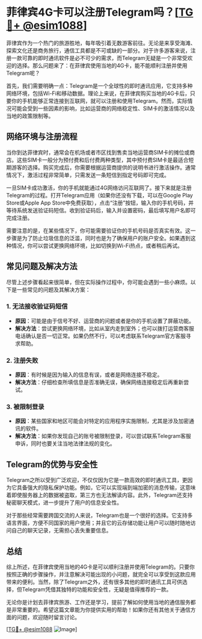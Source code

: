 # 菲律宾4G卡可以注册Telegram吗？[[TG💪+ @esim1088](https://t.me/s/esim1088)]

菲律宾作为一个热门的旅游胜地，每年吸引着无数游客前往。无论是来享受海滩、探索文化还是商务旅行，通信工具都是不可或缺的一部分。对于许多游客来说，注册一款可靠的即时通讯软件是必不可少的需求，而Telegram无疑是一个非常受欢迎的选择。那么问题来了：在菲律宾使用当地的4G卡，能不能顺利注册并使用Telegram呢？

首先，我们需要明确一点：Telegram是一个全球性的即时通讯应用，它支持多种网络环境，包括Wi-Fi和移动数据。理论上来说，在菲律宾购买当地的4G卡后，只要你的手机能够正常连接到互联网，就可以注册和使用Telegram。然而，实际情况可能会受到一些因素的影响，比如运营商的网络稳定性、SIM卡的激活情况以及当地的政策限制等。

## 网络环境与注册流程

当你到达菲律宾时，通常会在机场或者市区找到售卖当地运营商SIM卡的摊位或商店。这些SIM卡一般分为预付费和后付费两种类型，其中预付费SIM卡是最适合短期游客的选择。购买完成后，你需要根据运营商提供的说明书进行激活操作。通常情况下，激活过程非常简单，只需发送一条短信到指定号码即可完成。

一旦SIM卡成功激活，你的手机就能通过4G网络访问互联网了。接下来就是注册Telegram的过程。打开Telegram应用（如果你还没有下载，可以在Google Play Store或Apple App Store中免费获取），点击“注册”按钮，输入你的手机号码，并等待系统发送验证码短信。收到验证码后，输入并设置密码，最后填写用户名即可完成注册。

需要注意的是，在某些情况下，你可能需要验证你的手机号码是否真实有效。这一步骤是为了防止垃圾信息的泛滥，同时也是为了确保用户的账户安全。如果遇到这种情况，你可以尝试更换网络环境，比如切换到Wi-Fi热点，或者稍后再试。

## 常见问题及解决方法

尽管上述步骤看起来很简单，但在实际操作过程中，你可能会遇到一些小麻烦。以下是一些常见的问题及其解决方案：

### 1. **无法接收验证码短信**
   - **原因**：可能是由于信号不好、运营商的问题或者是你的手机设置了屏蔽功能。
   - **解决方法**：尝试更换网络环境，比如从室内走到室外；也可以拨打运营商客服电话确认是否一切正常。如果仍然不行，可以考虑联系Telegram官方客服寻求帮助。

### 2. **注册失败**
   - **原因**：有时候是因为输入的信息有误，或者是网络连接不稳定。
   - **解决方法**：仔细检查所填信息是否准确无误，确保网络连接稳定后再重新尝试。

### 3. **被限制登录**
   - **原因**：某些国家和地区可能会对特定的应用程序实施限制，尤其是涉及加密通讯的软件。
   - **解决方法**：如果你发现自己的账号被限制登录，可以尝试联系Telegram客服申诉，同时也要关注当地法律法规的变化。

## Telegram的优势与安全性

Telegram之所以受到广泛欢迎，不仅仅因为它是一款高效的即时通讯工具，更因为它具备强大的隐私保护功能。例如，它可以实现端到端加密的消息传输，这意味着即使服务器上的数据被盗取，第三方也无法解读内容。此外，Telegram还支持秘密聊天模式，进一步提升了用户的信息安全性。

对于那些经常需要跨国交流的人来说，Telegram也是一个很好的选择。它支持多语言界面，方便不同国家的用户使用；并且它的云存储功能让用户可以随时随地访问自己的聊天记录，无需担心丢失重要信息。

## 总结

综上所述，在菲律宾使用当地的4G卡是可以顺利注册并使用Telegram的。只要你按照正确的步骤操作，并注意解决可能出现的小问题，就完全可以享受到这款应用带来的便利。当然，除了Telegram之外，还有很多其他的即时通讯工具可供选择，但Telegram凭借其独特的功能和安全性，无疑是值得推荐的一款。

无论你是计划去菲律宾旅游、工作还是学习，提前了解如何使用当地的通信服务都是非常重要的。希望这篇文章能为你提供实用的帮助！如果你还有其他关于通信方面的问题，欢迎随时留言讨论。

[[TG💪+ @esim1088](https://t.me/s/esim1088) ![Image](https://i.postimg.cc/4NQfJmqS/Snipaste-2025-05-13-00-14-12.png)]